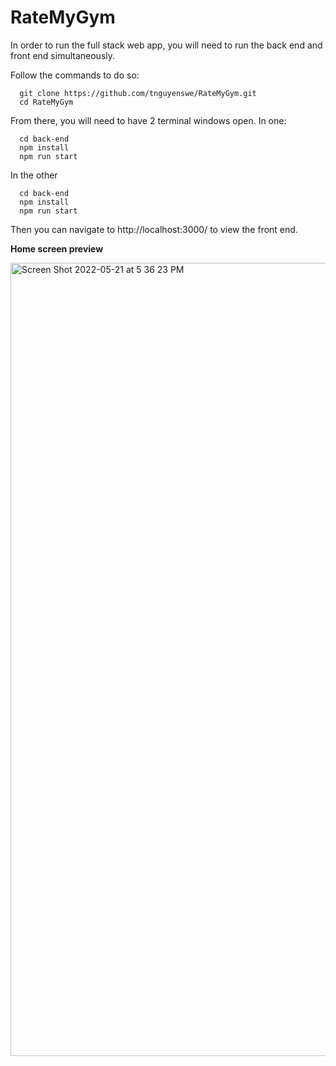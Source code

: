 # RateMyGym

In order to run the full stack web app, you will need to run the back end and front end simultaneously.

Follow the commands to do so:

```
  git clone https://github.com/tnguyenswe/RateMyGym.git
  cd RateMyGym
```

From there, you will need to have 2 terminal windows open. In one:

```
  cd back-end
  npm install
  npm run start
```

In the other

```
  cd back-end
  npm install
  npm run start
```

Then you can navigate to http://localhost:3000/ to view the front end.

**Home screen preview**

<img width="1269" alt="Screen Shot 2022-05-21 at 5 36 23 PM" src="https://user-images.githubusercontent.com/50594012/169673504-d496a319-2004-44ff-991d-ec4d5b25e362.png">
